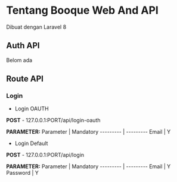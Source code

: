 # Tentang Booque Web And API
Dibuat dengan Laravel 8 

## Auth API
Belom ada

## Route API
### Login
- Login OAUTH

**POST** - 127.0.0.1:PORT/api/login-oauth

**PARAMETER:**
Parameter | Mandatory
--------- | ---------
Email | Y

- Login Default

**POST** - 127.0.0.1:PORT/api/login

**PARAMETER:**
Parameter | Mandatory
--------- | ---------
Email | Y
Password | Y
